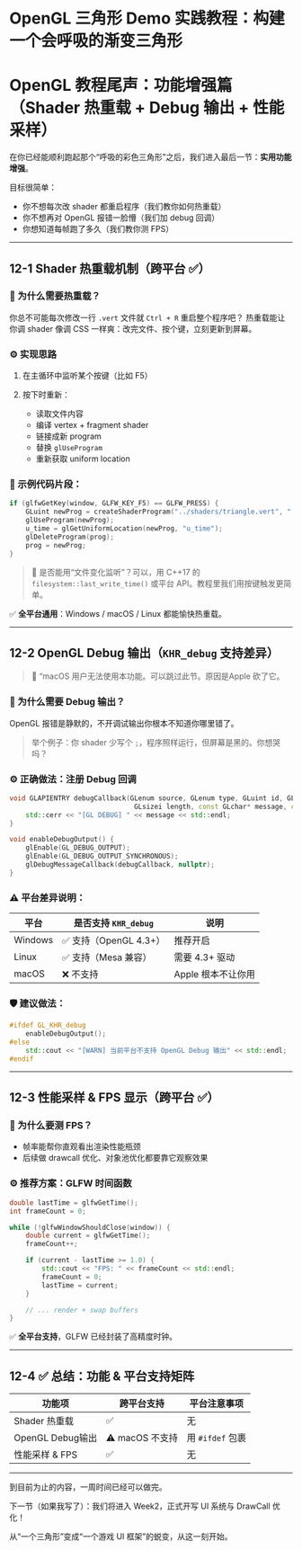# OpenGL 三角形 Demo 实践教程：构建一个会呼吸的渐变三角形

# OpenGL 教程尾声：功能增强篇（Shader 热重载 + Debug 输出 + 性能采样）

在你已经能顺利跑起那个“呼吸的彩色三角形”之后，我们进入最后一节：**实用功能增强**。

目标很简单：

* 你不想每次改 shader 都重启程序（我们教你如何热重载）
* 你不想再对 OpenGL 报错一脸懵（我们加 debug 回调）
* 你想知道每帧跑了多久（我们教你测 FPS）

---

## 12-1 Shader 热重载机制（跨平台 ✅）

### 🧠 为什么需要热重载？

你总不可能每次修改一行 `.vert` 文件就 `Ctrl + R` 重启整个程序吧？
热重载能让你调 shader 像调 CSS 一样爽：改完文件、按个键，立刻更新到屏幕。

### ⚙️ 实现思路

1. 在主循环中监听某个按键（比如 F5）
2. 按下时重新：

   * 读取文件内容
   * 编译 vertex + fragment shader
   * 链接成新 program
   * 替换 `glUseProgram`
   * 重新获取 uniform location

### 🔢 示例代码片段：

```cpp
if (glfwGetKey(window, GLFW_KEY_F5) == GLFW_PRESS) {
    GLuint newProg = createShaderProgram("../shaders/triangle.vert", "../shaders/triangle.frag");
    glUseProgram(newProg);
    u_time = glGetUniformLocation(newProg, "u_time");
    glDeleteProgram(prog);
    prog = newProg;
}
```

> 🔁 是否能用“文件变化监听”？可以，用 C++17 的 `filesystem::last_write_time()` 或平台 API。教程里我们用按键触发更简单。

✅ **全平台通用**：Windows / macOS / Linux 都能愉快热重载。

---

## 12-2 OpenGL Debug 输出（`KHR_debug` 支持差异）

> 💬 “macOS 用户无法使用本功能。可以跳过此节。原因是Apple 砍了它。

### 🧠 为什么需要 Debug 输出？

OpenGL 报错是静默的，不开调试输出你根本不知道你哪里错了。

> 举个例子：你 shader 少写个 `;`，程序照样运行，但屏幕是黑的。你想哭吗？

### ⚙️ 正确做法：注册 Debug 回调

```cpp
void GLAPIENTRY debugCallback(GLenum source, GLenum type, GLuint id, GLenum severity,
                               GLsizei length, const GLchar* message, const void* userParam) {
    std::cerr << "[GL DEBUG] " << message << std::endl;
}

void enableDebugOutput() {
    glEnable(GL_DEBUG_OUTPUT);
    glEnable(GL_DEBUG_OUTPUT_SYNCHRONOUS);
    glDebugMessageCallback(debugCallback, nullptr);
}
```

### ⚠️ 平台差异说明：

| 平台      | 是否支持 `KHR_debug`  | 说明           |
| ------- | ----------------- | ------------ |
| Windows | ✅ 支持（OpenGL 4.3+） | 推荐开启         |
| Linux   | ✅ 支持（Mesa 兼容）     | 需要 4.3+ 驱动   |
| macOS   | ❌ 不支持             | Apple 根本不让你用 |

### 🛡 建议做法：

```cpp
#ifdef GL_KHR_debug
    enableDebugOutput();
#else
    std::cout << "[WARN] 当前平台不支持 OpenGL Debug 输出" << std::endl;
#endif
```


---

## 12-3 性能采样 & FPS 显示（跨平台 ✅）

### 🧠 为什么要测 FPS？

* 帧率能帮你直观看出渲染性能瓶颈
* 后续做 drawcall 优化、对象池优化都要靠它观察效果

### ⚙️ 推荐方案：GLFW 时间函数

```cpp
double lastTime = glfwGetTime();
int frameCount = 0;

while (!glfwWindowShouldClose(window)) {
    double current = glfwGetTime();
    frameCount++;

    if (current - lastTime >= 1.0) {
        std::cout << "FPS: " << frameCount << std::endl;
        frameCount = 0;
        lastTime = current;
    }

    // ... render + swap buffers
}
```

✅ **全平台支持**，GLFW 已经封装了高精度时钟。

---

## 12-4 ✅ 总结：功能 & 平台支持矩阵

| 功能项            | 跨平台支持        | 平台注意事项        |
| -------------- | ------------ | ------------- |
| Shader 热重载     | ✅            | 无             |
| OpenGL Debug输出 | ⚠️ macOS 不支持 | 用 `#ifdef` 包裹 |
| 性能采样 & FPS     | ✅            | 无             |

---
到目前为止的内容，一周时间已经可以做完。

下一节（如果我写了）：我们将进入 Week2，正式开写 UI 系统与 DrawCall 优化！

从“一个三角形”变成“一个游戏 UI 框架”的蜕变，从这一刻开始。
